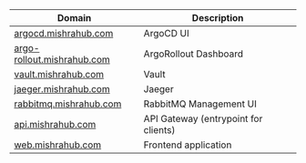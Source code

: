 

| Domain                    | Description                       |
|---------------------------|-----------------------------------|
| [argocd.mishrahub.com](https://argocd.mishrahub.com)      | ArgoCD UI                         |
| [argo-rollout.mishrahub.com](https://argorollout.mishrahub.com) | ArgoRollout Dashboard             |
| [vault.mishrahub.com](https://vault.mishrahub.com)       | Vault                             |
| [jaeger.mishrahub.com](https://jaeger.mishrahub.com)      | Jaeger                            |
| [rabbitmq.mishrahub.com](https://rabbitmq.mishrahub.com)    | RabbitMQ Management UI            |
| [api.mishrahub.com](https://api.mishrahub.com)         | API Gateway (entrypoint for clients) |
| [web.mishrahub.com](https://web.mishrahub.com)         | Frontend application              |



